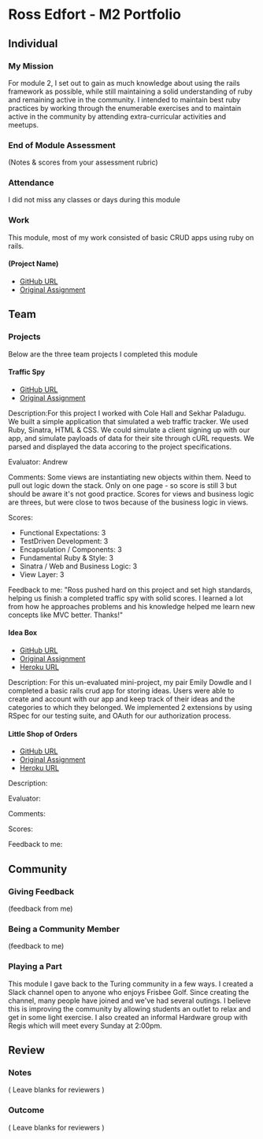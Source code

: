 # Ross Edfort - M2 Portfolio

## Individual

### My Mission

For module 2, I set out to gain as much knowledge about using the rails framework
as possible, while still maintaining a solid understanding of ruby and remaining
active in the community. I intended to maintain best ruby practices by working through the
enumerable exercises and to maintain active in the community by attending extra-curricular activities
and meetups.

### End of Module Assessment

(Notes & scores from your assessment rubric)

### Attendance

I did not miss any classes or days during this module

### Work

This module, most of my work consisted of basic CRUD apps using ruby on rails.

#### (Project Name)

* [GitHub URL]()
* [Original Assignment]()

## Team

### Projects

Below are the three team projects I completed this module

#### Traffic Spy

* [GitHub URL](https://github.com/rossedfort/src_traffic_spy)
* [Original Assignment](https://github.com/turingschool/curriculum/blob/master/source/projects/traffic_spy.markdown)

Description:For this project I worked with Cole Hall and Sekhar Paladugu. We built a simple application that simulated
a web traffic tracker. We used Ruby, Sinatra, HTML & CSS. We could simulate a client signing up with our app,
and simulate payloads of data for their site through cURL requests. We parsed and displayed the data accoring
to the project specifications.

Evaluator: Andrew

Comments: Some views are instantiating new objects within them. Need to pull out logic down the stack. Only on one page - so score is still 3 but should be aware it's not good practice. Scores for views and business logic are threes, but were close to twos because of the business logic in views.

Scores:
* Functional Expectations: 3
* TestDriven Development: 3
* Encapsulation / Components: 3
* Fundamental Ruby & Style: 3
* Sinatra / Web and Business Logic: 3
* View Layer: 3

Feedback to me: "Ross pushed hard on this project and set high standards, helping us finish a completed traffic spy with solid scores. I learned a lot from how he approaches problems and his knowledge helped me learn new concepts like MVC better. Thanks!"

#### Idea Box

* [GitHub URL](https://github.com/rossedfort/idea_box)
* [Original Assignment](https://github.com/turingschool/challenges/blob/master/rails-mini-project.markdown)
* [Heroku URL](http://lit-lake-7364.herokuapp.com/)

Description: For this un-evaluated mini-project, my pair Emily Dowdle and I completed
a basic rails crud app for storing ideas. Users were able to create and account with our app
and keep track of their ideas and the categories to which they belonged. We implemented
2 extensions by using RSpec for our testing suite, and OAuth for our authorization process.

#### Little Shop of Orders

* [GitHub URL](https://github.com/robbielane/lens_lease)
* [Original Assignment](https://github.com/turingschool/curriculum/blob/master/source/projects/little_shop.markdown)
* [Heroku URL](http://rocky-retreat-6842.herokuapp.com/)

Description:

Evaluator:

Comments:

Scores:

Feedback to me:

## Community

### Giving Feedback

(feedback from me)

### Being a Community Member

(feedback to me)

### Playing a Part

This module I gave back to the Turing community in a few ways. I created a Slack channel open to anyone who enjoys Frisbee Golf.
Since creating the channel, many people have joined and we've had several outings. I believe this is improving the community
by allowing students an outlet to relax and get in some light exercise. I also created an informal Hardware group with Regis which
will meet every Sunday at 2:00pm.

## Review

### Notes

( Leave blanks for reviewers )

### Outcome

( Leave blanks for reviewers )
